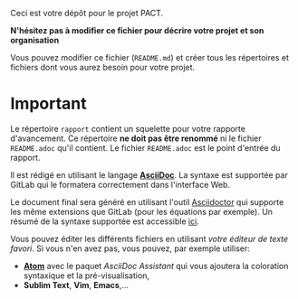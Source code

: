 Ceci est votre dépôt pour le projet PACT.

**N'hésitez pas à modifier ce fichier pour décrire votre projet et son
organisation**

Vous pouvez modifier ce fichier (`README.md`) et créer tous les
répertoires et fichiers dont vous aurez besoin pour votre projet.

# Important

Le répertoire `rapport` contient un squelette pour votre rapporte d'avancement.
Ce répertoire **ne doit pas être renommé** ni le fichier `README.adoc` qu'il contient.
Le fichier `README.adoc` est le point d'entrée du rapport.

Il est rédigé  en utilisant le langage [**AsciiDoc**](http://asciidoc.org/).
La syntaxe est supportée par GitLab qui le formatera correctement dans l'interface Web.

Le document final sera généré en utilisant l'outil [Asciidoctor](http://asciidoctor.org/) qui supporte les même extensions que GitLab (pour les équations par exemple).
Un résumé de la syntaxe supportée est accessible [ici](http://asciidoctor.org/docs/asciidoc-syntax-quick-reference/).

Vous pouvez éditer les différents fichiers en utilisant *votre éditeur de texte favori*.
Si vous n'en avez pas, vous pouvez, par exemple utiliser:

- [**Atom**](https://atom.io/) avec le paquet *AsciiDoc Assistant* qui vous ajoutera la coloration syntaxique et la pré-visualisation,
- **Sublim Text**, **Vim**, **Emacs**,…

